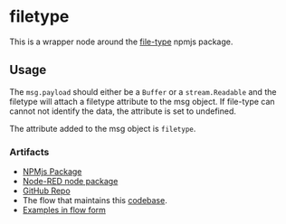 # filetype

This is a wrapper node around the [file-type](https://www.npmjs.com/package/file-type) npmjs package.

## Usage

The `msg.payload` should either be a `Buffer` or a `stream.Readable` and the filetype will attach a filetype attribute to the msg object. If file-type can cannot not identify the data, the attribute is set to undefined.

The attribute added to the msg object is `filetype`.


### Artifacts

- [NPMjs Package](https://www.npmjs.com/package/@gregoriusrippenstein/node-red-contrib-filetype)
- [Node-RED node package](https://flows.nodered.org/node/@gregoriusrippenstein/node-red-contrib-filetype)
- [GitHub Repo](https://github.com/gorenje/node-red-contrib-filetype)
- The flow that maintains this [codebase](https://flowhub.org/f/578e0db8206559d8).
- [Examples in flow form](https://flowhub.org/f/0abb8904250e3eb6)